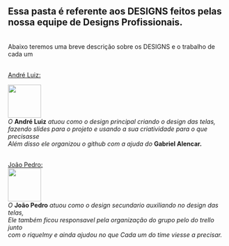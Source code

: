 ## Essa pasta é referente aos DESIGNS feitos pelas nossa equipe de Designs Profissionais.
<br>
Abaixo teremos uma breve descrição sobre os DESIGNS e o trabalho de cada um <br> </br>



<a href="https://github.com/Andre-Luiz-lopes" >André Luiz:</a> <br>

<img src = "https://avatars.githubusercontent.com/u/144447401?v=4" width = 76x> <br>
_O_ **André Luiz** _atuou como o design principal criando o design das telas,\
fazendo slides para o projeto e usando a sua criatividade para o que precisasse\
Além disso ele organizou o github com a ajuda do_ **Gabriel Alencar.** <br> </br>



<a href="https://github.com/joaopedrosilva23" >João Pedro:</a>
<br>
<img src = "https://avatars.githubusercontent.com/u/161481668?v=4" width = 76x> <br>
_O_ **João Pedro** _atuou como o design secundario auxiliando no design das telas,\
Ele também ficou responsavel pela organização do grupo pelo do trello junto\
com o riquelmy e ainda ajudou no que Cada um do time viesse a precisar._<br> </br>
